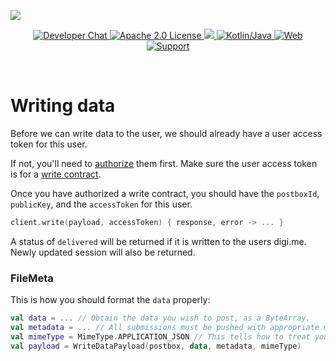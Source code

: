 ![](https://securedownloads.digi.me/partners/digime/SDKReadmeBanner.png)

<p align="center">
    <a href="https://developers.digi.me/slack/join">
        <img src="https://img.shields.io/badge/chat-slack-blueviolet.svg" alt="Developer Chat">
    </a>
    <a href="../../LICENSE">
        <img src="https://img.shields.io/badge/license-apache 2.0-blue.svg" alt="Apache 2.0 License">
    </a>
    <a href="#">
    	<img src="https://img.shields.io/badge/build-passing-brightgreen.svg">
    </a>
    <a href="https://kotlinlang.org">
        <img src="https://img.shields.io/badge/language-kotlin/java-ff69b4.svg" alt="Kotlin/Java">
    </a>
    <a href="https://developers.digi.me">
        <img src="https://img.shields.io/badge/web-digi.me-red.svg" alt="Web">
    </a>
    <a href="https://digime.freshdesk.com/support/home">
        <img src="https://img.shields.io/badge/support-freshdesk-721744.svg" alt="Support">
    </a>
</p>

<br>

# Writing data

Before we can write data to the user, we should already have a user access token for this user.

If not, you'll need to [authorize](#) them first. Make sure the user access token is for a [write contract](#).

Once you have authorized a write contract, you should have the `postboxId`, `publicKey`, and the `accessToken` for this user.

```kotlin
client.write(payload, accessToken) { response, error ->	...	}
```

A status of `delivered` will be returned if it is written to the users digi.me. Newly updated session will also be returned.



### FileMeta

This is how you should format the `data` properly:

```kotlin
val data = ... // Obtain the data you wish to post, as a ByteArray.
val metadata = ... // All submissions must be pushed with appropriate metadata. See the example apps for more details.
val mimeType = MimeType.APPLICATION_JSON // This tells how to treat your push. Please use the most appropriate mime type.
val payload = WriteDataPayload(postbox, data, metadata, mimeType)
```

